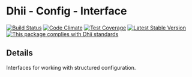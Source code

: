 # Dhii - Config - Interface

[![Build Status](https://travis-ci.org/Dhii/config-interface.svg?branch=develop)](https://travis-ci.org/Dhii/config-interface)
[![Code Climate](https://codeclimate.com/github/Dhii/config-interface/badges/gpa.svg)](https://codeclimate.com/github/Dhii/config-interface)
[![Test Coverage](https://codeclimate.com/github/Dhii/config-interface/badges/coverage.svg)](https://codeclimate.com/github/Dhii/config-interface/coverage)
[![Latest Stable Version](https://poser.pugx.org/dhii/config-interface/version)](https://packagist.org/packages/dhii/config-interface)
[![This package complies with Dhii standards](https://img.shields.io/badge/Dhii-Compliant-green.svg?style=flat-square)][Dhii]

## Details
Interfaces for working with structured configuration.

[Dhii]: https://github.com/Dhii/dhii
